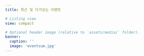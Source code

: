 ```yaml
---
title: 최근 및 다가오는 이벤트

# Listing view
view: compact

# Optional header image (relative to `assets/media/` folder).
banner:
  caption: ''
  image: 'eventsum.jpg'
---
```


